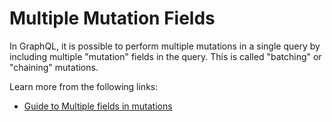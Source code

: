 # Multiple Mutation Fields

In GraphQL, it is possible to perform multiple mutations in a single query by including multiple "mutation" fields in the query. This is called "batching" or "chaining" mutations.

Learn more from the following links:

- [Guide to Multiple fields in mutations](https://graphql.org/learn/queries/#multiple-fields-in-mutations)
